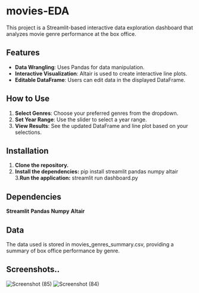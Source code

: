 # movies-EDA
This project is a Streamlit-based interactive data exploration dashboard that analyzes movie genre performance at the box office.

## Features
- **Data Wrangling**: Uses Pandas for data manipulation.
- **Interactive Visualization**: Altair is used to create interactive line plots.
- **Editable DataFrame**: Users can edit data in the displayed DataFrame.

## How to Use
1. **Select Genres**: Choose your preferred genres from the dropdown.
2. **Set Year Range**: Use the slider to select a year range.
3. **View Results**: See the updated DataFrame and line plot based on your selections.

## Installation
1. **Clone the repository.**
2. **Install the dependencies:** pip install streamlit pandas numpy altair
3.**Run the application:**
  streamlit run dashboard.py

 ## Dependencies
**Streamlit**
 **Pandas**
 **Numpy**
 **Altair**

## Data
The data used is stored in movies_genres_summary.csv, providing a summary of box office performance by genre.

## Screenshots..

![Screenshot (85)](https://github.com/user-attachments/assets/785b01fd-2925-40e7-b21b-0fd55153ad83)
![Screenshot (84)](https://github.com/user-attachments/assets/a7176f07-d8fc-4e44-8003-e6ae327a2992)





